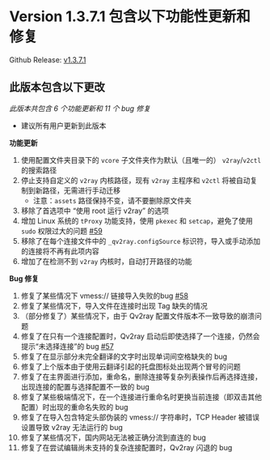 # Version 1.3.7.1 包含以下功能性更新和修复

Github Release: [v1.3.7.1](https://github.com/lhy0403/Qv2ray/releases/tag/v1.3.7.1)

## 此版本包含以下更改

*此版本共包含 6 个功能更新和 11 个 bug 修复*

- 建议所有用户更新到此版本


**功能更新**

1. 使用配置文件夹目录下的 `vcore` 子文件夹作为默认（且唯一的） `v2ray`/`v2ctl` 的搜索路径
2. 停止支持自定义的 `v2ray` 内核路径，现有 `v2ray` 主程序和 `v2ctl` 将被自动复制到新路径，无需进行手动迁移
   - 注意：`assets` 路径保持不变，请不要删除原文件夹
3. 移除了首选项中 “使用 root 运行 v2ray” 的选项
4. 增加 Linux 系统的 `tProxy` 功能支持，使用 `pkexec` 和 `setcap`，避免了使用 `sudo` 权限过大的问题 [#59](https://github.com/lhy0403/Qv2ray/issues/59)
5. 移除了在每个连接文件中的 `_qv2ray.configSource` 标识符，导入或手动添加的连接将不再有此项内容
6. 增加了在检测不到 `v2ray` 内核时，自动打开路径的功能

**Bug 修复**

1. 修复了某些情况下 vmess:// 链接导入失败的bug [#58](https://github.com/lhy0403/Qv2ray/issues/58)
2. 修复了某些情况下，导入文件在连接时出现 Tag 缺失的情况
3. （部分修复了）某些情况下，由于 Qv2ray 配置文件版本不一致导致的崩溃问题
4. 修复了在只有一个连接配置时，Qv2ray 启动后即使选择了一个连接，仍然会提示“未选择连接”的 bug [#57](https://github.com/lhy0403/Qv2ray/issues/57)
5. 修复了在显示部分未完全翻译的文字时出现单词间空格缺失的 bug
6. 修复了上个版本由于使用云翻译引起的托盘图标处出现两个冒号的问题
7. 修复了在主界面进行添加，重命名，删除连接等复杂列表操作后再选择连接，出现连接的配置与选择配置不一致的 bug
8. 修复了某些极端情况下，在一个连接进行重命名时更换当前连接（即双击其他配置）时出现的重命名失败的 bug
9. 修复了在导入包含特定头部伪装的 vmess:// 字符串时，TCP Header 被错误设置导致 v2ray 无法运行的 bug
10. 修复了某些情况下，国内网站无法被正确分流到直连的 bug
11. 修复了在尝试编辑尚未支持的复杂连接配置时，Qv2ray 闪退的 bug
